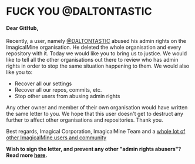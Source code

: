 # FUCK YOU @DALTONTASTIC

#### Dear GitHub,
Recently, a user, namely [@DALTONTASTIC](https://github.com/github/dmca) abused his admin rights on the ImagicalMine organisation. He deleted the whole organisation and every repository with it. Today we would like you to bring us to justice. We would like to tell all the other organisations out there to review who has admin rights in order to stop the same situation happening to them.
We would also like you to:
- Recover all our settings
- Recover all our repos, commits, etc.
- Stop other users from abusing admin rights

Any other owner and member of their own organisation would have written the same letter to you. We hope that this user doesn't get to destruct any further to affect other organisations and repositories. Thank you.

Best regards,
Imagical Corporation, ImagicalMine Team and a [whole lot of other ImagicalMine users and community](https://github.com/ImagicalCorp/dear-github/blob/master/users.md)

**Wish to sign the letter, and prevent any other "admin rights abusers"? Read more [here](https://github.com/ImagicalCorp/dear-github/blob/master/CONTRIBUTING.md).**
